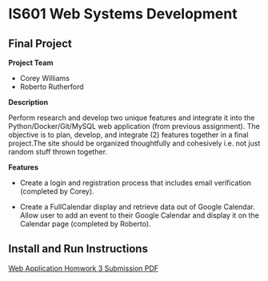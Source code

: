 # IS601 Web Systems Development

## Final Project

**Project Team**
 - Corey Williams
 - Roberto Rutherford

**Description**

Perform research and develop two unique features and integrate it into the Python/Docker/Git/MySQL web application (from previous assignment). The objective is to plan, develop, and integrate (2) features together in a final project.The site should be organized thoughtfully and cohesively i.e. not just random stuff thrown together.

**Features**

 - Create a login and registration process that includes email verification (completed by Corey).
   
 - Create a FullCalendar display and retrieve data out of Google Calendar. Allow user to add an event to their Google Calendar and display it on the Calendar page (completed by Roberto).


## Install and Run Instructions

[Web Application Homwork 3 Submission PDF](https://github.com/rpr325/WebAppAlpha/blob/Homework3/IS601%20WebAppHW3.pdf)


